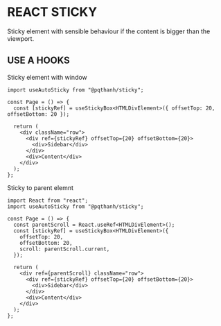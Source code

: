 # REACT STICKY

Sticky element with sensible behaviour if the content is bigger than the viewport.

## USE A HOOKS

Sticky element with window

```tsx
import useAutoSticky from "@pqthanh/sticky";

const Page = () => {
  const [stickyRef] = useStickyBox<HTMLDivElement>({ offsetTop: 20, offsetBottom: 20 });

  return (
    <div className="row">
      <div ref={stickyRef} offsetTop={20} offsetBottom={20}>
        <div>Sidebar</div>
      </div>
      <div>Content</div>
    </div>
  );
};
```

Sticky to parent elemnt

```tsx
import React from "react";
import useAutoSticky from "@pqthanh/sticky";

const Page = () => {
  const parentScroll = React.useRef<HTMLDivElement>();
  const [stickyRef] = useStickyBox<HTMLDivElement>({
    offsetTop: 20,
    offsetBottom: 20,
    scroll: parentScroll.current,
  });

  return (
    <div ref={parentScroll} className="row">
      <div ref={stickyRef} offsetTop={20} offsetBottom={20}>
        <div>Sidebar</div>
      </div>
      <div>Content</div>
    </div>
  );
};
```
